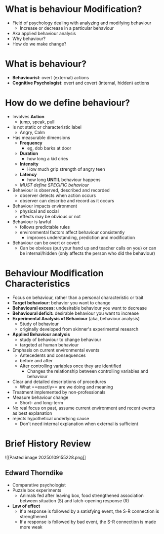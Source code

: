 # What is behaviour Modification?
- Field of psychology dealing with analyzing and modifying behaviour
	- Increase or decrease in a particular behaviour
- Aka applied behaviour analysis
- Why behaviour?
- How do we make change?
# What is behaviour?
- **Behaviourist**: overt (external) actions
- **Cognitive Psychologist**: overt and covert (internal, hidden) actions
# How do we define behaviour?
- Involves **Action**
	- jump, speak, pull
- Is not static or characteristic label
	- Angry, Calm
- Has measurable dimensions
	- **Frequency**
		- eg, dob barks at door
	- **Duration**
		- how long a kid cries
	- **Intensity**
		- How much grip strength of angry teen
	- **Latency**
		- how long **UNTIL** behaviour happens
	- *MUST define SPECIFIC behaviour*
- Behaviour is observed, described and recorded
	- observer detects when action occurs
	- observer can describe and record as it occurs
- Behaviour impacts environment
	- physical and social
	- effects may be obvious or not
- Behaviour is lawful
	- follows predictable rules
	- environmental factors affect behaviour consistently
		- improves understanding, prediction and modification
- Behaviour can be overt or covert
	- Can be obvious (put your hand up and teacher calls on you) or can be internal/hidden (only affects the person who did the behaviour)
# Behaviour Modification Characteristics
- Focus on behaviour, rather than a personal characteristic or trait  
- **Target behaviour:** behavior you want to change  
- **Behavioural excess:** undesirable behaviour you want to decrease  
- **Behavioural deficit:** desirable behaviour you want to increase
- **Experimental Analysis of Behaviour** (aka, behaviour analysis)
	- Study of behaviour
	- originally developed from skinner's experimental research
- **Applied Behaviour analysis**
	- study of behaviour to change behaviour
	- targeted at human behaviour
- Emphasis on current environmental events
	- Antecedents and consequences
	- before and after
	- Alter controlling variables once they are identified
		- Changes the relationship between controlling variables and behaviour
- Clear and detailed descriptions of procedures
	- What ==exactly== are we doing and meaning
- Treatment implemented by non-professionals
- Measure behaviour change
	- Short- and long-term
- No real focus on past, assume current environment and recent events as best explanation
- rejects hypothetical underlying cause
	- Don't need internal explanation when external is sufficient
# Brief History Review
![[Pasted image 20250109155228.png]]
## Edward Thorndike
- Comparative psychologist
- Puzzle box experiments
	- Animals fed after leaving box, food strengthened association between situation (S) and latch-opening response (R)
- **Law of effect**
	- If a response is followed by a satisfying event, the S-R connection is strengthened
	- If a response is followed by bad event, the S-R connection is made more weak
#